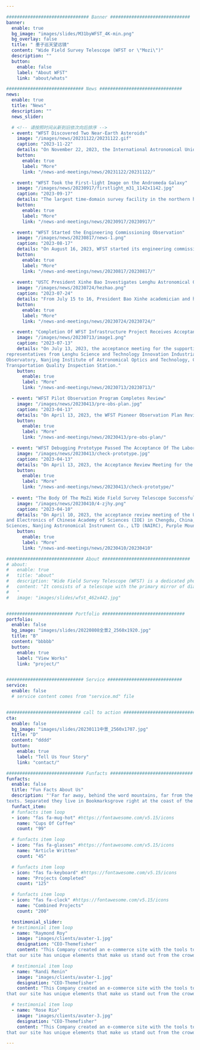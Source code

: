 ```yaml
---

############################### Banner ##############################
banner:
  enable: true
  bg_image: "images/slides/M31byWFST_4K-min.png"
  bg_overlay: false
  title: " 墨子巡天望远镜"
  content: "Wide Field Survey Telescope (WFST or \"Mozi\")"
  description: ""
  button:
    enable: false
    label: "About WFST"
    link: "about/whats"

############################# News ###############################
news:
  enable: true
  title: "News"
  description: ""
  news_slider:

  # <!-- 请按照时间从新到旧依次向后排序 -->
  - event: "WFST Discovered Two Near-Earth Asteroids"
    image: "/images/news/20231122/20231122.gif"
    caption: "2023-11-22"
    details: "On November 22, 2023, the International Astronomical Union’s Minor Planet Center (MPC) issued an announcement confirming the discovery of two near-Earth asteroids (NEAs), 2023 WX1 and 2023 WB2 by WFST. This is the first time of the NEA discovery with WFST."
    button:
      enable: true
      label: "More"
      link: "/news-and-meetings/news/20231122/20231122/"

  - event: "WFST Took the First-light Image on the Andromeda Galaxy"
    image: "/images/news/20230917/firstlight_m31_1142x1142.jpg"
    caption: "2023-09-17"
    details: "The largest time-domain survey facility in the northern hemisphere, the Wide Field Survey Telescope (WFST), took its first-light image on the closest large spiral galaxy to the Milky Way, the Andromeda Galaxy (known as M31). The picture shows a panoramic view of the Andromeda Galaxy and reveals distributions of bright and faint starlight in the galaxy and its surrounding celestial bodies, suggesting the dynamic processes occurring within the galaxy and interactions among galaxies."
    button:
      enable: true
      label: "More"
      link: "/news-and-meetings/news/20230917/20230917/"

  - event: "WFST Started the Engineering Commissioning Observation"
    image: "/images/news/20230817/news-1.png"
    caption: "2023-08-17"
    details: "On August 16, 2023, WFST started its engineering commissioning observations. This milestone signifies that the telescope underwent a series of rigorous tests and calibrations prior to its observational mission to ensure a smooth and successful operation upon its first activation."
    button:
      enable: true
      label: "More"
      link: "/news-and-meetings/news/20230817/20230817/"
 
  - event: "USTC President Xinhe Bao Investigates Lenghu Astronomical Observatory"
    image: "/images/news/20230724/hezhao.png"
    caption: "2023-07-24"
    details: "From July 15 to 16, President Bao Xinhe academician and his entourage arrived at the astronomical observation base of Saishiteng Mountain in Lenghu, Haixi Prefecture, Qinghai for investigation and research. Secretary of the Party Group of the Standing Committee of the Haixi Prefecture People’s Congress, Director Rang-Tai Cai, Deputy Secretary of the Party Group of the Management Committee of the Lenghu Science and Technology Innovation Industrial Park, Executive Deputy Director Cai-Rang Tian, accompanied by the research and investigation, the Ministry of Scientific Research, the School of Physics and other relevant responsible comrades to participate in the investigation and research activities."
    button:
      enable: true
      label: "More"
      link: "/news-and-meetings/news/20230724/20230724/"

  - event: "Completion Of WFST Infrastructure Project Receives Acceptance"
    image: "/images/news/20230713/image1.png"
    caption: "2023-07-13"
    details: "On July 13, 2023, the acceptance meeting for the supporting infrastructure project of the Wide Field Survey Telescope (WFST) at University of Science and Technology of China (USTC) - Purple Mountain Observatory (PMO) was held at Lenghu. The meeting was attended by 
representatives from Lenghu Science and Technology Innovation Industrial Park Management Committee, Qinghai Tongtai Construction Engineering Co., Ltd., University of Science and Technology of China, Purple Mountain Observatory of the Chinese Academy of Sciences, Yunnan 
Observatory, Nanjing Institute of Astronomical Optics and Technology, China Investment Engineering Inspection and Testing Co., Ltd., Qinghai Dongya Engineering Construction Management Consulting Co., Ltd., as well as relevant experts from Mangya City Construction and 
Transportation Quality Inspection Station."
    button:
      enable: true
      label: "More"
      link: "/news-and-meetings/news/20230713/20230713/"

  - event: "WFST Pilot Observation Program Completes Review"
    image: "/images/news/20230413/pre-obs-plan.jpg"
    caption: "2023-04-13"
    details: "On April 13, 2023, the WFST Pioneer Observation Plan Review Meeting was held at the University of Science and Technology of China (USTC) - Purple Mountain Observatory (PMO), which was conducted in a combination of online and offline methods. The scientific committee of WFST participated in this review. Professor Tinggui Wang, on behalf of the WFST scientific working group, made a report on the “WFST Pioneer Observation Plan”."
    button:
      enable: true
      label: "More"
      link: "/news-and-meetings/news/20230413/pre-obs-plan/"

  - event: "WFST Debugging Prototype Passed The Acceptance Of The Laboratory"
    image: "/images/news/20230413/check-prototype.jpg"
    caption: "2023-04-13"
    details: "On April 13, 2023, the Acceptance Review Meeting for the Commissioning Prototype of the Wide Field Survey Telescope (WFST) of the University of Science and Technology of China (USTC) - Purple Mountain Observatory (PMO) was held at USTC. Experts from the National Astronomical Observatory of the Chinese Academy of Sciences (NAOC), Shanghai Astronomical Observatory (SHAO), Purple Mountain Observatory (PMO), Nanjing Astronomical Instrument Co., LTD (NAIRC), and USTC attended the meeting."
    button:
      enable: true
      label: "More"
      link: "/news-and-meetings/news/20230413/check-prototype/"
      
  - event: "The Body Of The MoZi Wide Field Survey Telescope Successfully Passed The Acceptance Of The Laboratory"
    image: "/images/news/20230410/4-zjhy.png"
    caption: "2023-04-10"
    details: "On April 10, 2023, the acceptance review meeting of the University of Science and Technology of China (USTC)- Purple Mountain Observatory (PMO) of the Chinese Academy of Sciences (CAS) for the Wide Field Survey Telescope (WFST) was held at the Institute of Optics 
and Electronics of Chinese Academy of Sciences (IOE) in Chengdu, China, which was conducted in an offline mode and supplemented by an online mode. The meeting was attended by relevant experts from Nanjing Institute of Astronomy and Optics Technology of the Chinese Academy of 
Sciences, Nanjing Astronomical Instrument Co., LTD (NAIRC), Purple Mountain Observatory, Institute of Optics and Electronics of Chinese Academy of Sciences."
    button:
      enable: true
      label: "More"
      link: "/news-and-meetings/news/20230410/20230410"

############################# About #################################
# about:
#   enable: true
#   title: "about"
#   description: "Wide Field Survey Telescope (WFST) is a dedicated photometric survey facility, being built and operated jointly by University of Science and Technology of China (USTC) and Purple Mountain observatory. "
#   content: "It consists of a telescope with the primary mirror of diameter 2.5m with an active optical system and a mosaic CCD camera of 0.764 Gigapixels on the main focus plane to achieve high-quality images over a field of view of 6.5 square degrees. The telescope is expected to be installed on the top of Saishiteng Mountain, Lenghu in April 2023, and start commissiong operation from June 2023.
#   "
#   image: "images/slides/wfst_462x442.jpg"


######################### Portfolio ###############################
portfolio:
  enable: false
  bg_image: "images/slides/20220808全景2_2560x1920.jpg"
  title: "B"
  content: "bbbbb"
  button:
    enable: true
    label: "View Works"
    link: "project/"


############################# Service ############################
service:
  enable: false
  # service content comes from "service.md" file


############################ call to action ###########################
cta:
  enable: false
  bg_image: "images/slides/20230111中景_2560x1707.jpg"
  title: "D"
  content: "dddd"
  button:
    enable: true
    label: "Tell Us Your Story"
    link: "contact/"

############################# Funfacts ###############################
funfacts:
  enable: false
  title: "Fun Facts About Us"
  description: "'Far far away, behind the word mountains, far from the countries Vokalia and Consonantia, <br> there live the blind 
texts. Separated they live in Bookmarksgrove right at the coast of the Semantics'"
  funfact_item:
  # funfacts item loop
  - icon: "fas fa-mug-hot" #https://fontawesome.com/v5.15/icons
    name: "Cups Of Coffee"
    count: "99"

  # funfacts item loop
  - icon: "fas fa-glasses" #https://fontawesome.com/v5.15/icons
    name: "Article Written"
    count: "45"

  # funfacts item loop
  - icon: "fas fa-keyboard" #https://fontawesome.com/v5.15/icons
    name: "Projects Completed"
    count: "125"

  # funfacts item loop
  - icon: "fas fa-clock" #https://fontawesome.com/v5.15/icons
    name: "Combined Projects"
    count: "200"

  testimonial_slider:
  # testimonial item loop
  - name: "Raymond Roy"
    image: "images/clients/avater-1.jpg"
    designation: "CEO-Themefisher"
    content: "This Company created an e-commerce site with the tools to make our business a success, with innovative ideas we feel 
that our site has unique elements that make us stand out from the crowd."

  # testimonial item loop
  - name: "Randi Renin"
    image: "images/clients/avater-1.jpg"
    designation: "CEO-Themefisher"
    content: "This Company created an e-commerce site with the tools to make our business a success, with innovative ideas we feel 
that our site has unique elements that make us stand out from the crowd."

  # testimonial item loop
  - name: "Rose Rio"
    image: "images/clients/avater-3.jpg"
    designation: "CEO-Themefisher"
    content: "This Company created an e-commerce site with the tools to make our business a success, with innovative ideas we feel 
that our site has unique elements that make us stand out from the crowd."

---
```

